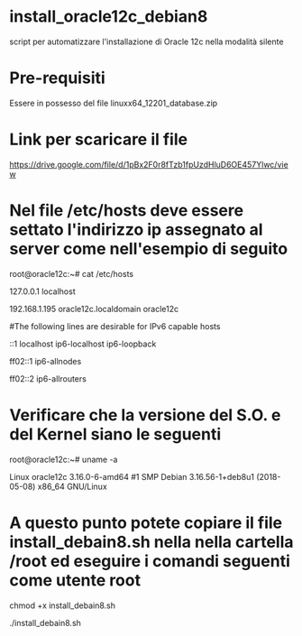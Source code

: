 # install_oracle12c_debian8
script per automatizzare l'installazione di Oracle 12c  nella modalità silente

# Pre-requisiti
Essere in possesso del file linuxx64_12201_database.zip

# Link per scaricare il file
https://drive.google.com/file/d/1pBx2F0r8fTzb1fpUzdHluD6OE457Ylwc/view

# Nel file /etc/hosts deve essere settato l'indirizzo ip assegnato al server come nell'esempio di seguito

root@oracle12c:~# cat /etc/hosts

127.0.0.1	localhost

192.168.1.195	oracle12c.localdomain	oracle12c

#The following lines are desirable for IPv6 capable hosts

::1     localhost ip6-localhost ip6-loopback

ff02::1 ip6-allnodes

ff02::2 ip6-allrouters

# Verificare che la versione del S.O. e del Kernel siano le seguenti
root@oracle12c:~# uname -a

Linux oracle12c 3.16.0-6-amd64 #1 SMP Debian 3.16.56-1+deb8u1 (2018-05-08) x86_64 GNU/Linux

# A questo punto potete copiare il file install_debain8.sh nella nella cartella /root ed eseguire i comandi seguenti come utente root

chmod +x install_debain8.sh

./install_debain8.sh

